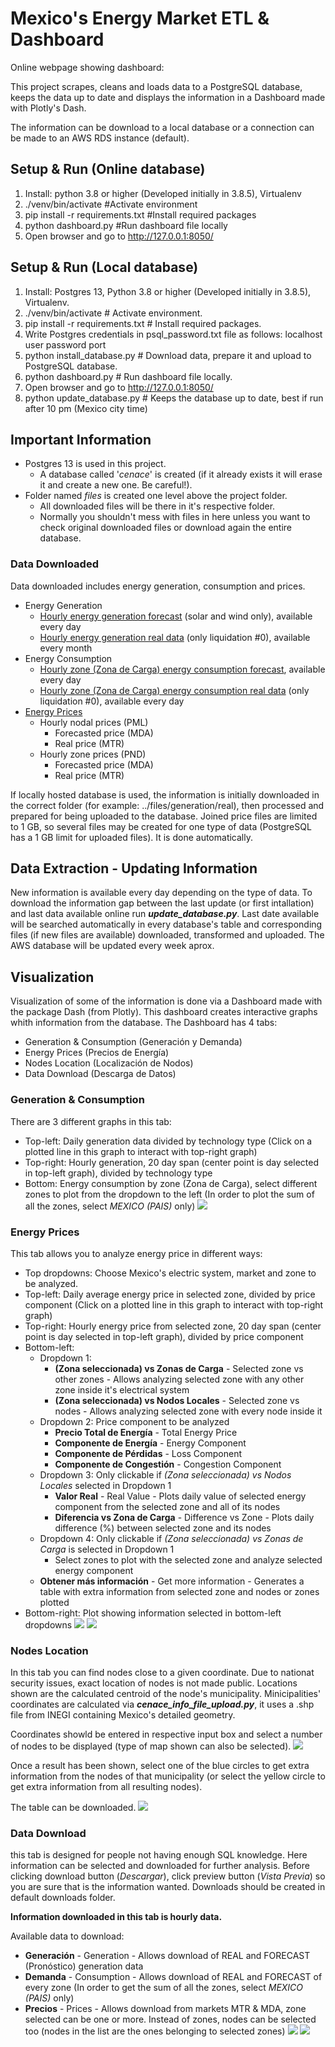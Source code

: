 # Mexico's Energy Market ETL & Dashboard

Online webpage showing dashboard: [](https://mexico-energy-dashboard.herokuapp.com/)

This project scrapes, cleans and loads data to a PostgreSQL database, keeps the data up to date and displays the information in a Dashboard made with Plotly's Dash.

The information can be download to a local database or a connection can be made to an AWS RDS instance (default).

## Setup & Run (Online database)
1. Install: python 3.8 or higher (Developed initially in 3.8.5), Virtualenv
2. ./venv/bin/activate #Activate environment 
3. pip install -r requirements.txt #Install required packages
4. python dashboard.py #Run dashboard file locally
5. Open browser and go to http://127.0.0.1:8050/


## Setup & Run (Local database)
1. Install: Postgres 13, Python 3.8 or higher (Developed initially in 3.8.5), Virtualenv.
2. ./venv/bin/activate # Activate environment.
3. pip install -r requirements.txt # Install required packages.
4. Write Postgres credentials in psql_password.txt file as follows:
	localhost
	user
	password
	port
4. python install_database.py # Download data, prepare it and upload to PostgreSQL database.
5. python dashboard.py # Run dashboard file locally.
6. Open browser and go to http://127.0.0.1:8050/
7. python update_database.py # Keeps the database up to date, best if run after 10 pm (Mexico city time)

## Important Information
* Postgres 13 is used in this project.
  * A database called '*cenace*' is created (if it already exists it will erase it and create a new one. Be careful!).
* Folder named *files* is created one level above the project folder.
  * All downloaded files will be there in it's respective folder.
  * Normally you shouldn't mess with files in here unless you want to check original downloaded files or download again the entire database.


### Data Downloaded
Data downloaded includes energy generation, consumption and prices.

* Energy Generation
  * [Hourly energy generation forecast](https://www.cenace.gob.mx/Paginas/SIM/Reportes/H_PronosticosGeneracion.aspx?N=245&opc=divCssPronosticosGen&site=Pron%C3%B3sticos%20de%20Generaci%C3%B3n%20Intermitente&tipoArch=C&tipoUni=ALL&tipo=All&nombrenodop=) (solar and wind only), available every day
  * [Hourly energy generation real data](https://www.cenace.gob.mx/SIM/VISTA/REPORTES/EnergiaGenLiqAgregada.aspx) (only liquidation #0), available every month
* Energy Consumption
  * [Hourly zone (Zona de Carga) energy consumption forecast](https://www.cenace.gob.mx/Paginas/SIM/Reportes/PronosticosDemanda.aspx), available every day
  * [Hourly zone (Zona de Carga) energy consumption real data](https://www.cenace.gob.mx/Paginas/SIM/Reportes/EstimacionDemandaReal.aspx) (only liquidation #0), available every day
* [Energy Prices](https://www.cenace.gob.mx/Paginas/SIM/Reportes/PreciosEnergiaSisMEM.aspx)
  * Hourly nodal prices (PML)
    * Forecasted price (MDA)
    * Real price (MTR)
  * Hourly zone prices (PND)
    * Forecasted price (MDA)
    * Real price (MTR)

If locally hosted database is used, the information is initially downloaded in the correct folder (for example: ../files/generation/real), then processed and prepared for being uploaded to the database.
Joined price files are limited to 1 GB, so several files may be created for one type of data (PostgreSQL has a 1 GB limit for uploaded files). It is done automatically.

## Data Extraction - Updating Information
New information is available every day depending on the type of data. To download the information gap between the last update (or first intallation) and last data available online run ***update_database.py***. Last date available will be searched automatically in every database's table and corresponding files (if new files are available) downloaded, transformed and uploaded.
The AWS database will be updated every week aprox.

## Visualization
Visualization of some of the information is done via a Dashboard made with the package Dash (from Plotly).
This dashboard creates interactive graphs whith information from the database.
The Dashboard has 4 tabs:
* Generation & Consumption (Generación y Demanda)
* Energy Prices (Precios de Energía)
* Nodes Location (Localización de Nodos)
* Data Download (Descarga de Datos)

### Generation & Consumption
There are 3 different graphs in this tab:
* Top-left: Daily generation data divided by technology type (Click on a plotted line in this graph to interact with top-right graph)
* Top-right: Hourly generation, 20 day span (center point is day selected in top-left graph), divided by technology type
* Bottom: Energy consumption by zone (Zona de Carga), select different zones to plot from the dropdown to the left (In order to plot the sum of all the zones, select *MEXICO (PAIS)* only)
![](https://github.com/AngelCarballoCremades/CENACE-Scraper-Dashboard/blob/master/images/tab1_top.PNG)

### Energy Prices
This tab allows you to analyze energy price in different ways:
* Top dropdowns: Choose Mexico's electric system, market and zone to be analyzed.
* Top-left: Daily average energy price in selected zone, divided by price component (Click on a plotted line in this graph to interact with top-right graph)
* Top-right: Hourly energy price from selected zone, 20 day span (center point is day selected in top-left graph), divided by price component
* Bottom-left:
  * Dropdown 1:
    * **(Zona seleccionada) vs Zonas de Carga** - Selected zone vs other zones - Allows analyzing selected zone with any other zone inside it's electrical system
    * **(Zona seleccionada) vs Nodos Locales** - Selected zone vs nodes - Allows analyzing selected zone with every node inside it
  * Dropdown 2: Price component to be analyzed
    * **Precio Total de Energía** - Total Energy Price
    * **Componente de Energía** - Energy Component
    * **Componente de Pérdidas** - Loss Component
    * **Componente de Congestión** - Congestion Component
  * Dropdown 3: Only clickable if *(Zona seleccionada) vs Nodos Locales* selected in Dropdown 1
    * **Valor Real** - Real Value - Plots daily value of selected energy component from the selected zone and all of its nodes
    * **Diferencia vs Zona de Carga** - Difference vs Zone - Plots daily difference (%) between selected zone and its nodes
  * Dropdown 4: Only clickable if *(Zona seleccionada) vs Zonas de Carga* is selected in Dropdown 1
    * Select zones to plot with the selected zone and analyze selected energy component
  * **Obtener más información** - Get more information - Generates a table with extra information from selected zone and nodes or zones plotted
* Bottom-right: Plot showing information selected in bottom-left dropdowns
![](https://github.com/AngelCarballoCremades/CENACE-Scraper-Dashboard/blob/master/images/tab2_top.PNG)
![](https://github.com/AngelCarballoCremades/CENACE-Scraper-Dashboard/blob/master/images/tab2_bottom.PNG)

### Nodes Location
In this tab you can find nodes close to a given coordinate.
Due to nationat security issues, exact location of nodes is not made public. Locations shown are the calculated centroid of the node's municipality.
Minicipalities' coordinates are calculated via ***cenace_info_file_upload.py***, it uses a .shp file from INEGI containing Mexico's detailed geometry.

Coordinates showld be entered in respective input box and select a number of nodes to be displayed (type of map shown can also be selected).
![](https://github.com/AngelCarballoCremades/CENACE-Scraper-Dashboard/blob/master/images/tab3_top.PNG)

Once a result has been shown, select one of the blue circles to get extra information from the nodes of that municipality (or select the yellow circle to get extra information from all resulting nodes).

The table can be downloaded.
![](https://github.com/AngelCarballoCremades/CENACE-Scraper-Dashboard/blob/master/images/tab3_bottom.PNG)

### Data Download
this tab is designed for people not having enough SQL knowledge. Here information can be selected and downloaded for further analysis. Before clicking download button (*Descargar*), click preview button (*Vista Previa*) so you are sure that is the information wanted. Downloads should be created in default downloads folder.

**Information downloaded in this tab is hourly data.**

Available data to download:
* **Generación** - Generation - Allows download of REAL and FORECAST (Pronóstico) generation data
* **Demanda** - Consumption - Allows download of REAL and FORECAST of every zone (In order to get the sum of all the zones, select *MEXICO (PAIS)* only)
* **Precios** - Prices - Allows download from markets MTR & MDA, zone selected can be one or more. Instead of zones, nodes can be selected too (nodes in the list are the ones belonging to selected zones)
![](https://github.com/AngelCarballoCremades/CENACE-Scraper-Dashboard/blob/master/images/tab4_tab1.PNG)
![](https://github.com/AngelCarballoCremades/CENACE-Scraper-Dashboard/blob/master/images/tab4_tab4.PNG)